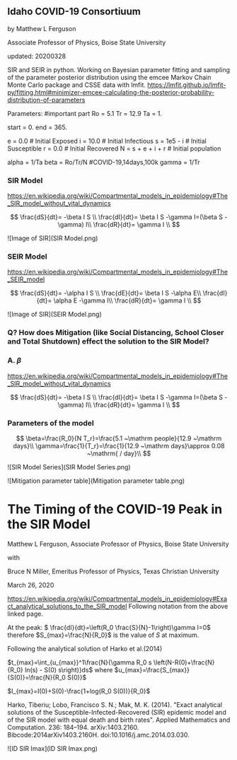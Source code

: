 ## Idaho COVID-19 Consortiuum
by Matthew L Ferguson

Associate Professor of Physics, Boise State University

updated: 20200328

SIR and SEIR in python. Working on Bayesian parameter fitting and sampling of the parameter posterior distribution using the emcee Markov Chain Monte Carlo package and CSSE data with lmfit. https://lmfit.github.io/lmfit-py/fitting.html#minimizer-emcee-calculating-the-posterior-probability-distribution-of-parameters

Parameters:
#important part
Ro = 5.1
Tr = 12.9
Ta = 1.

start = 0.
end = 365.

e = 0.0      # Initial Exposed
i = 10.0     # Initial Infectious
s = 1e5 - i  # Initial Susceptible
r = 0.0      # Initial Recovered
N = s + e + i + r  # Initial population

alpha = 1/Ta
beta = Ro/Tr/N   #COVID-19,14days,100k
gamma = 1/Tr

### SIR Model
https://en.wikipedia.org/wiki/Compartmental_models_in_epidemiology#The_SIR_model_without_vital_dynamics

$$
\frac{dS}{dt}= -\beta I S \\
\frac{dI}{dt}= \beta I S -\gamma I=(\beta S - \gamma) I\\
\frac{dR}{dt}= \gamma I \\
$$

![Image of SIR](SIR Model.png)

### SEIR Model
https://en.wikipedia.org/wiki/Compartmental_models_in_epidemiology#The_SEIR_model

$$
\frac{dS}{dt}= -\alpha I S \\
\frac{dE}{dt}= \beta I S -\alpha E\\
\frac{dI}{dt}= \alpha E -\gamma I\\
\frac{dR}{dt}= \gamma I \\
$$

![Image of SIR](SEIR Model.png)

### Q? How does Mitigation (like Social Distancing, School Closer and Total Shutdown) effect the solution to the SIR Model?
### A. ${\beta}$
https://en.wikipedia.org/wiki/Compartmental_models_in_epidemiology#The_SIR_model_without_vital_dynamics

$$
\frac{dS}{dt}= -\beta I S  \\
\frac{dI}{dt}= \beta I S -\gamma I=(\beta S - \gamma) I\\
\frac{dR}{dt}= \gamma I \\
$$

### Parameters of the model
$$
\beta=\frac{R_0}{N T_r}=\frac{5.1 ~\mathrm people}{12.9 ~\mathrm days}\\
\gamma=\frac{1}{T_r}=\frac{1}{12.9  ~\mathrm days}\approx 0.08 ~\mathrm{ / day}\\
$$

![SIR Model Series](SIR Model Series.png)

![Mitigation parameter table](Mitigation parameter table.png)

# The Timing of the COVID-19 Peak in the SIR Model
Matthew L Ferguson,
Associate Professor of Physics, 
Boise State University

with

Bruce N Miller,
Emeritus Professor of Physics, 
Texas Christian University

March 26, 2020

https://en.wikipedia.org/wiki/Compartmental_models_in_epidemiology#Exact_analytical_solutions_to_the_SIR_model
Following notation from the above linked page.

At the peak:
$ \frac{dI}{dt}=\left(R_0 \frac{S}{N}-1\right)\gamma I=0$
therefore
$S_{max}=\frac{N}{R_0}$
is the value of $S$ at maximum.

Following the analytical solution of Harko et al.(2014)

$t_{max}=\int_{u_{max}}^1\frac{N}{\gamma R_0 s \left(N-R(0)+\frac{N}{R_0} ln(s) - S(0) s\right)}ds$ where $u_{max}=\frac{S_{max}}{S(0)}=\frac{N}{R_0 S(0)}$

$I_{max}=I(0)+S(0)-\frac{1+log(R_0 S(0))}{R_0}$

 Harko, Tiberiu; Lobo, Francisco S. N.; Mak, M. K. (2014). "Exact analytical solutions of the Susceptible-Infected-Recovered (SIR) epidemic model and of the SIR model with equal death and birth rates". Applied Mathematics and Computation. 236: 184–194. arXiv:1403.2160. Bibcode:2014arXiv1403.2160H. doi:10.1016/j.amc.2014.03.030.
 
 ![ID SIR Imax](ID SIR Imax.png)